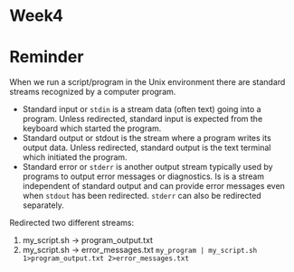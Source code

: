 # Week4

# Reminder
When we run a script/program in the Unix environment there are standard streams recognized by a computer program.
- Standard input or `stdin` is a stream data (often text) going into a program. Unless redirected, standard input is expected from the keyboard which started the program.
- Standard output or stdout is the stream where a program writes its output data. Unless redirected, standard output is the text terminal which initiated the program.
- Standard error or `stderr` is another output stream typically used by programs to output error messages or diagnostics. Is is a stream independent of standard output and can provide error messages even when `stdout` has been redirected. `stderr` can also be redirected separately.

Redirected two different streams:
1. my_script.sh -> program_output.txt
2. my_script.sh -> error_messages.txt
`my_program | my_script.sh 1>program_output.txt 2>error_messages.txt`